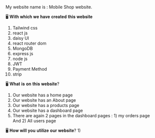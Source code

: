 My website name is :  Mobile Shop website.

🖥 𝐖𝐢𝐭𝐡 𝐰𝐡𝐢𝐜𝐡 𝐰𝐞 𝐡𝐚𝐯𝐞 𝐜𝐫𝐞𝐚𝐭𝐞𝐝 𝐭𝐡𝐢𝐬 𝐰𝐞𝐛𝐬𝐢𝐭𝐞
1) Tailwind css
2) react js
3) daisy UI
4) react router dom
5) MongoDB
6) express js
7) node js
8) JWT
9) Payment Method
10) strip


🖥 𝐖𝐡𝐚𝐭 𝐢𝐬 𝐨𝐧 𝐭𝐡𝐢𝐬 𝐰𝐞𝐛𝐬𝐢𝐭𝐞?
1) Our website has a home page
2) Our website has an About page
3) Our website has a products page
4) Our website has a dashboard page
5) There are again 2 pages in the dashboard pages : 1) my orders page And 2) All users page


🖥 𝐇𝐨𝐰 𝐰𝐢𝐥𝐥 𝐲𝐨𝐮 𝐮𝐭𝐢𝐥𝐢𝐳𝐞 𝐨𝐮𝐫 𝐰𝐞𝐛𝐬𝐢𝐭𝐞?
1) 
